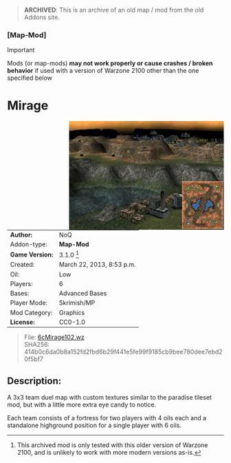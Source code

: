 > **ARCHIVED**: This is an archive of an old map / mod from the old Addons site.

### [Map-Mod]

> [!IMPORTANT]
> Mods (or map-mods) **may not work properly or cause crashes / broken behavior** if used with a version of Warzone 2100 other than the one specified below

# Mirage

<img src="./preview.jpg" align="right" />

| | |
| - | - |
| __Author:__ | NoQ |
| Addon-type: | __Map-Mod__ |
| __Game Version:__ | 3.1.0 [^1] |
| Created: | March 22, 2013, 8:53 p.m. |
| Oil: | Low |
| Players: | 6 |
| Bases: | Advanced Bases |
| Player Mode: | Skrimish/MP |
| Mod Category: | Graphics |
| __License:__ | CC0-1.0 |

> File: [6cMirage102.wz](https://github.com/Warzone2100/old-addons-site/raw/main/assets/31/6cMirage102.wz)  
> SHA256: 414b0c6da0b8a152fd2fbd6b29f441e5fe99f9185cb9bee780dee7ebd20f5bf7

## Description:

A 3x3 team duel map with custom textures similar to the paradise tileset mod, but with a little more extra eye candy to notice.

Each team consists of a fortress for two players with 4 oils each and a standalone highground position for a single player with 6 oils.

[^1]: This archived mod is only tested with this older version of Warzone 2100, and is unlikely to work with more modern versions as-is.
